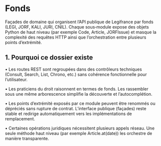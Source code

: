 # Fonds

Façades de domaine qui organisent l’API publique de Legifrance par fonds (LEGI, JORF, KALI, JURI, CNIL). Chaque 
sous‑module expose des objets Python de haut niveau (par exemple Code, Article, JORFIssue) et masque la complexité des 
requêtes HTTP ainsi que l’orchestration entre plusieurs points d’extrémité.

## 1. Pourquoi ce dossier existe
• Les routes REST sont regroupées dans des contrôleurs techniques (Consult, Search, List, Chrono, etc.) sans cohérence 
fonctionnelle pour l’utilisateur.

• Les praticiens du droit raisonnent en termes de fonds. Les rassembler sous une même arborescence simplifie la 
découverte et l’autocomplétion.

• Les points d’extrémité exposés par ce module peuvent être renommés ou dépréciés sans rupture de contrat. L’interface 
publique (façades) reste stable et redirige automatiquement vers les implémentations de remplacement.

• Certaines opérations juridiques nécessitent plusieurs appels réseau. Une seule méthode haut niveau (par exemple 
Article.at(date)) les orchestre de manière transparente.